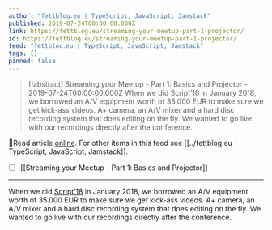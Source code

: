 ```yaml
---
author: "fettblog․eu ∣ TypeScript, JavaScript, Jamstack"
published: 2019-07-24T00:00:00.000Z
link: https://fettblog.eu/streaming-your-meetup-part-1-projector/
id: https://fettblog.eu/streaming-your-meetup-part-1-projector/
feed: "fettblog․eu ∣ TypeScript, JavaScript, Jamstack"
tags: []
pinned: false
---
```

> [!abstract] Streaming your Meetup - Part 1: Basics and Projector - 2019-07-24T00:00:00.000Z
> When we did Script’18 in January 2018, we borrowed an A/V equipment worth of 35.000 EUR to make sure we get kick-ass videos. A+ camera, an A/V mixer and a hard disc recording system that does editing on the fly. We wanted to go live with our recordings directly after the conference.

🔗Read article [online](https://fettblog.eu/streaming-your-meetup-part-1-projector/). For other items in this feed see [[../fettblog․eu ∣ TypeScript, JavaScript, Jamstack]].

- [ ] [[Streaming your Meetup - Part 1꞉ Basics and Projector]]
- - -
When we did [Script’18](https://scriptconf.org/2018) in January 2018, we borrowed an A/V equipment worth of 35.000 EUR to make sure we get kick-ass videos. A+ camera, an A/V mixer and a hard disc recording system that does editing on the fly. We wanted to go live with our recordings directly after the conference.
